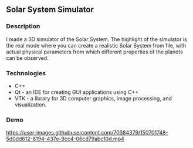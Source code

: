 ## Solar System Simulator

### Description
I made a 3D simulator of the Solar System. The highlight of the simulator is the real mode where you can create a realistic Solar System from file, with actual physical parameters from which different properties of the planets can be observed.

### Technologies
- C++
- Qt - an IDE for creating GUI applications using C++
- VTK - a library for 3D computer graphics, image processing, and visualization. 

### Demo

https://user-images.githubusercontent.com/70384379/150701748-5d0dd612-8194-437e-9cc4-06cd79abc10d.mp4

